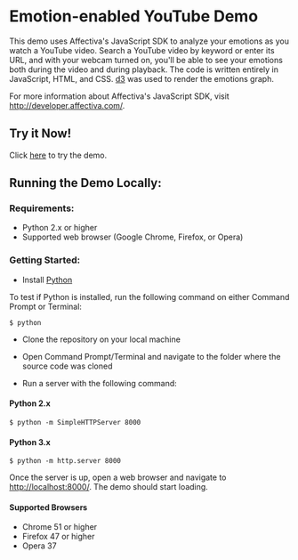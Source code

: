 # Emotion-enabled YouTube Demo

This demo uses Affectiva's JavaScript SDK to analyze your emotions as you watch a YouTube video. Search a YouTube video by keyword or enter its URL, and with your webcam turned on, you'll be able to see your emotions both during the video and during playback. The code is written entirely in JavaScript, HTML, and CSS. [d3](https://d3js.org/) was used to render the emotions graph.

For more information about Affectiva's JavaScript SDK, visit http://developer.affectiva.com/. 

## Try it Now!

Click [here](https://affectiva.github.io/youtube-demo) to try the demo.

## Running the Demo Locally:

### Requirements:

* Python 2.x or higher
* Supported web browser (Google Chrome, Firefox, or Opera)

### Getting Started:

* Install [Python](https://www.python.org/downloads/release/python-2710/)

To test if Python is installed, run the following command on either Command Prompt or Terminal:

```
$ python
```

* Clone the repository on your local machine

* Open Command Prompt/Terminal and navigate to the folder where the source code was cloned
* Run a server with the following command:
	
#### Python 2.x

```
$ python -m SimpleHTTPServer 8000 
```

#### Python 3.x

```
$ python -m http.server 8000 
```

Once the server is up, open a web browser and navigate to [http://localhost:8000/](http://localhost:8000/). The demo should start loading.

#### Supported Browsers

* Chrome 51 or higher
* Firefox 47 or higher
* Opera 37
